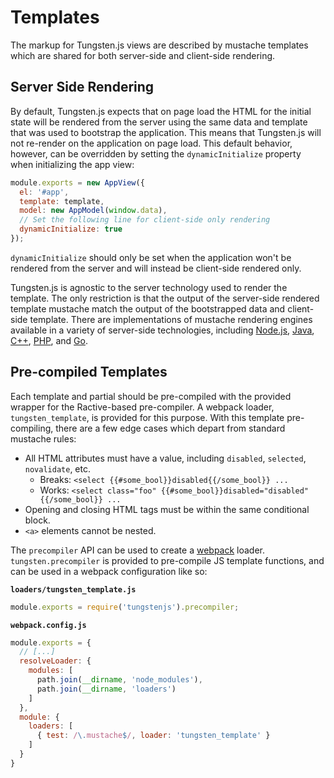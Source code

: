 # Templates

The markup for Tungsten.js views are described by mustache templates which are shared for both server-side and client-side rendering.

## Server Side Rendering

By default, Tungsten.js expects that on page load the HTML for the initial state will be rendered from the server using the same data and template that was used to bootstrap the application.  This means that Tungsten.js will not re-render on the application on page load.  This default behavior, however, can be overridden by setting the `dynamicInitialize` property when initializing the app view:

```javascript
module.exports = new AppView({
  el: '#app',
  template: template,
  model: new AppModel(window.data),
  // Set the following line for client-side only rendering
  dynamicInitialize: true
});
```

`dynamicInitialize` should only be set when the application won't be rendered from the server and will instead be client-side rendered only.

Tungsten.js is agnostic to the server technology used to render the template.  The only restriction is that the output of the server-side rendered template mustache match the output of the bootstrapped data and client-side template.  There are implementations of mustache rendering engines available in a variety of server-side technologies, including [Node.js](https://github.com/raycmorgan/Mu), [Java](https://github.com/spullara/mustache.java), [C++](https://github.com/mrtazz/plustache), [PHP](https://github.com/bobthecow/mustache.php), and [Go](https://github.com/hoisie/mustache).

## Pre-compiled Templates

Each template and partial should be pre-compiled with the provided wrapper for the Ractive-based pre-compiler. A webpack loader, `tungsten_template`, is provided for this purpose.  With this template pre-compiling, there are a few edge cases which depart from standard mustache rules:

* All HTML attributes must have a value, including `disabled`, `selected`, `novalidate`, etc.
    * Breaks: `<select {{#some_bool}}disabled{{/some_bool}} ...`
    * Works: `<select class="foo" {{#some_bool}}disabled="disabled"{{/some_bool}} ...`
* Opening and closing HTML tags must be within the same conditional block.
* `<a>` elements cannot be nested.

The `precompiler` API can be used to create a [webpack](http://webpack.github.io/) loader. `tungsten.precompiler` is provided to pre-compile JS template functions, and can be used in a webpack configuration like so:

**`loaders/tungsten_template.js`**
```javascript
module.exports = require('tungstenjs').precompiler;
```

**`webpack.config.js`**
```javascript
module.exports = {
  // [...]
  resolveLoader: {
    modules: [
      path.join(__dirname, 'node_modules'),
      path.join(__dirname, 'loaders')
    ]
  },
  module: {
    loaders: [
      { test: /\.mustache$/, loader: 'tungsten_template' }
    ]
  }
}
```
